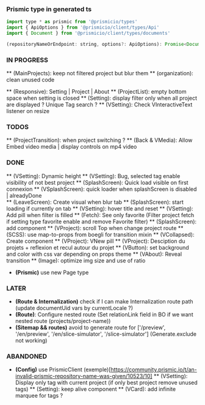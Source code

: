 ### Prismic type in generated ts

```` javascript
import type * as prismic from '@prismicio/types'
import { ApiOptions } from '@prismicio/client/types/Api'
import { Document } from '@prismicio/client/types/documents'

(repositoryNameOrEndpoint: string, options?: ApiOptions): Promise<Document<AllDocumentTypes>>
````

### IN PROGRESS
** (MainProjects): keep not filtered project but blur them
** (organization): clean unused code

** (Responsive): Setting | Project | About
** (ProjectList): empty bottom space when setting is closed 
** (Setting): display filter only when all project are displayed ? Unique Tag search ?
** (VSetting): Check VInteractiveText listener on resize 

### TODOS
** (ProjectTransition): when project switching ?
** (Back & VMedia): Allow Embed video media | display controls on mp4 video  

### DONE
** (VSetting): Dynamic height
** (VSetting): Bug, selected tag enable visibility of not best project
** (SplashScreen): Quick load visible on first connexion
** (VSplashScreen): quick loader when splashScreen is disabled | alreadyDone  
** (LeaveScreen): Create visual when blur tab 
** (SplashScreen): start loading if currently on tab
** (VSetting): hover title and reset
** (VSetting): Add pill when filter is filled
** (Fetch): See only favorite (Filter project fetch if setting type favorite enable and remove Favorite filter)
** (SplashScreen): add component 
** (VProject): scroll Top when change project route
** (SCSS): use map-to-props from boegli for transition mixin
** (VCollapsed): Create component
** (VProject): VNew pill
** (VProject): Desciption du projets + reflexion et recul autour du projet
** (VButton): set background and color with css var depending on props theme 
** (VAbout): Reveal transition
** (Image): optimize img size and use of ratio
* **(Prismic)** use new Page type

### LATER 
* **(Route & Internalization)** check if I can make Internalization route path (update documentUid vars by currentLocale ?)
* **(Route)**: Configure nested route (Set relationLink field in BO if we want nested route (projects/project-name))
* **(Sitemap && routes)** avoid to generate route for ['/preview', '/en/preview', '/en/slice-simulator', '/slice-simulator'] (Generate.exclude not working)

### ABANDONED
* **(Config)** use PrismicClient (exemple)[https://community.prismic.io/t/an-invalid-prismic-repository-name-was-given/10523/10]
** (VSetting): Display only tag with current project (if only best project remove unused tags)
** (Setting): keep alive component
** (VCard): add infinite marquee for tags ? 
